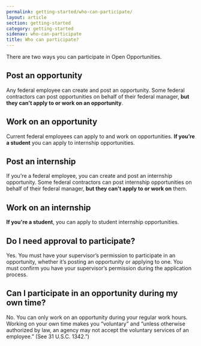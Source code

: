 ```yaml
---
permalink: getting-started/who-can-participate/
layout: article
section: getting-started
category: getting-started
sidenav: who-can-participate
title: Who can participate?
---
```


There are two ways you can participate in Open Opportunities.

## Post an opportunity

Any federal employee can create and post an opportunity. Some federal contractors can post opportunities on behalf of their federal manager, **but they can't apply to or work on an opportunity**.

## Work on an opportunity

Current federal employees can apply to and work on opportunities. **If you’re a student** you can apply to internship opportunities.

## Post an internship

If you're a federal employee, you can create and post an internship opportunity. Some federal contractors can post internship opportunities on behalf of their federal manager, <b> but they can't apply to or work on</b> them.

## Work on an internship

<b>If you're a student</b>, you can apply to student internship opportunities.

## Do I need approval to participate?

Yes. You must have your supervisor’s permission to participate in an opportunity, whether it’s posting an opportunity or applying to one. You must confirm you have your supervisor’s permission during the application process.

## Can I participate in an opportunity during my own time?

No. You can only work on an opportunity during your regular work hours. Working on your own time makes you “voluntary” and “unless otherwise authorized by law, an agency may not accept the voluntary services of an employee.” (See 31 U.S.C. 1342.”)
